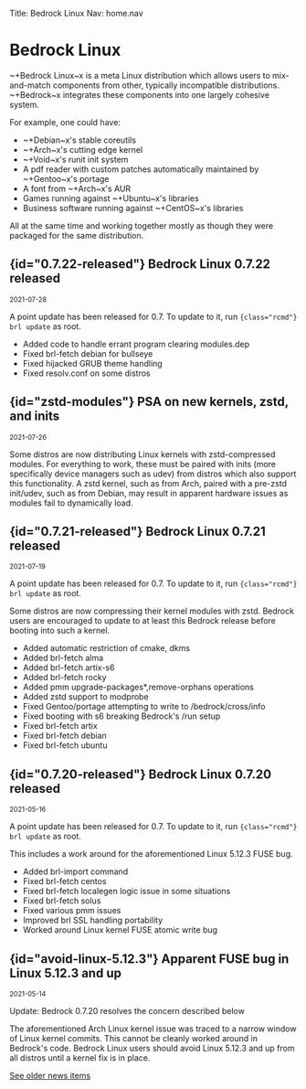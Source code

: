 Title: Bedrock Linux
Nav:   home.nav

Bedrock Linux
=============

~+Bedrock Linux~x is a meta Linux distribution which allows users to
mix-and-match components from other, typically incompatible distributions.
~+Bedrock~x integrates these components into one largely cohesive system.

For example, one could have:

- ~+Debian~x's stable coreutils
- ~+Arch~x's cutting edge kernel
- ~+Void~x's runit init system
- A pdf reader with custom patches automatically maintained by ~+Gentoo~x's portage
- A font from ~+Arch~x's AUR
- Games running against ~+Ubuntu~x's libraries
- Business software running against ~+CentOS~x's libraries

All at the same time and working together mostly as though they were packaged
for the same distribution.

## {id="0.7.22-released"} Bedrock Linux 0.7.22 released
<small>2021-07-28</small>

A point update has been released for 0.7.  To update to it, run `{class="rcmd"} brl update` as root.

- Added code to handle errant program clearing modules.dep
- Fixed brl-fetch debian for bullseye
- Fixed hijacked GRUB theme handling
- Fixed resolv.conf on some distros

## {id="zstd-modules"} PSA on new kernels, zstd, and inits
<small>2021-07-26</small>

Some distros are now distributing Linux kernels with zstd-compressed modules.
For everything to work, these must be paired with inits (more specifically
device managers such as udev) from distros which also support this
functionality.  A zstd kernel, such as from Arch, paired with a pre-zstd
init/udev, such as from Debian, may result in apparent hardware issues as
modules fail to dynamically load.

## {id="0.7.21-released"} Bedrock Linux 0.7.21 released
<small>2021-07-19</small>

A point update has been released for 0.7.  To update to it, run `{class="rcmd"} brl update` as root.

Some distros are now compressing their kernel modules with zstd.  Bedrock users
are encouraged to update to at least this Bedrock release before booting into
such a kernel.

- Added automatic restriction of cmake, dkms
- Added brl-fetch alma
- Added brl-fetch artix-s6
- Added brl-fetch rocky
- Added pmm upgrade-packages*,remove-orphans operations
- Added zstd support to modprobe
- Fixed Gentoo/portage attempting to write to /bedrock/cross/info
- Fixed booting with s6 breaking Bedrock's /run setup
- Fixed brl-fetch artix
- Fixed brl-fetch debian
- Fixed brl-fetch ubuntu

## {id="0.7.20-released"} Bedrock Linux 0.7.20 released
<small>2021-05-16</small>

A point update has been released for 0.7.  To update to it, run `{class="rcmd"} brl update` as root.

This includes a work around for the aforementioned Linux 5.12.3 FUSE bug.

- Added brl-import command
- Fixed brl-fetch centos
- Fixed brl-fetch localegen logic issue in some situations
- Fixed brl-fetch solus
- Fixed various pmm issues
- Improved brl SSL handling portability
- Worked around Linux kernel FUSE atomic write bug

## {id="avoid-linux-5.12.3"} Apparent FUSE bug in Linux 5.12.3 and up
<small>2021-05-14</small>

Update: Bedrock 0.7.20 resolves the concern described below

The aforementioned Arch Linux kernel issue was traced to a narrow window of
Linux kernel commits.  This cannot be cleanly worked around in Bedrock's code.
Bedrock Linux users should avoid Linux 5.12.3 and up from all distros until a
kernel fix is in place.

[See older news items](news.html)
